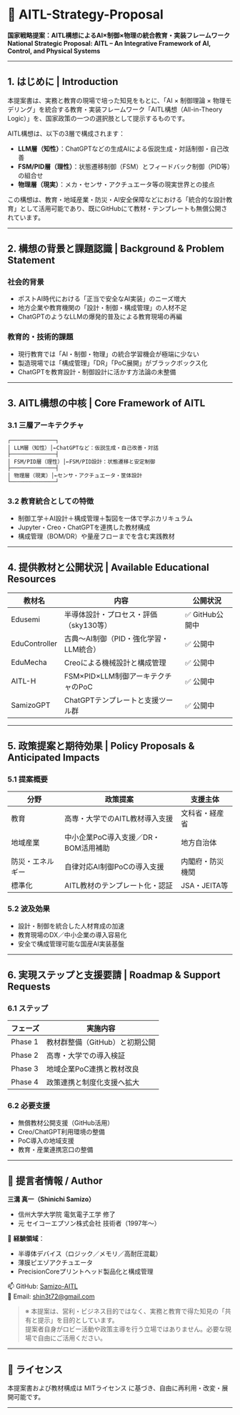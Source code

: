 # 📘 AITL-Strategy-Proposal

**国家戦略提案：AITL構想によるAI×制御×物理の統合教育・実装フレームワーク**  
**National Strategic Proposal: AITL – An Integrative Framework of AI, Control, and Physical Systems**

---

## 1. はじめに | Introduction

本提案書は、実務と教育の現場で培った知見をもとに、「AI × 制御理論 × 物理モデリング」を統合する教育・実装フレームワーク「AITL構想（All-in-Theory Logic）」を、国家政策の一つの選択肢として提示するものです。

AITL構想は、以下の3層で構成されます：

- **LLM層（知性）**：ChatGPTなどの生成AIによる仮説生成・対話制御・自己改善
- **FSM/PID層（理性）**：状態遷移制御（FSM）とフィードバック制御（PID等）の組合せ
- **物理層（現実）**：メカ・センサ・アクチュエータ等の現実世界との接点

この構想は、教育・地域産業・防災・AI安全保障などにおける「統合的な設計教育」として活用可能であり、既にGitHubにて教材・テンプレートも無償公開されています。

---

## 2. 構想の背景と課題認識 | Background & Problem Statement

### 社会的背景
- ポストAI時代における「正当で安全なAI実装」のニーズ増大
- 地方企業や教育機関の「設計・制御・構成管理」の人材不足
- ChatGPTのようなLLMの爆発的普及による教育現場の再編

### 教育的・技術的課題
- 現行教育では「AI・制御・物理」の統合学習機会が極端に少ない
- 製造現場では「構成管理」「DR」「PoC展開」がブラックボックス化
- ChatGPTを教育設計・制御設計に活かす方法論の未整備

---

## 3. AITL構想の中核 | Core Framework of AITL

### 3.1 三層アーキテクチャ

```
┌──────────────┐
│ LLM層（知性）│←ChatGPTなど：仮説生成・自己改善・対話
├──────────────┤
│ FSM/PID層（理性）│←FSM/PID設計：状態遷移と安定制御
├──────────────┤
│ 物理層（現実）│←センサ・アクチュエータ・筐体設計
└──────────────┘
```

### 3.2 教育統合としての特徴

- 制御工学＋AI設計＋構成管理＋製図を一体で学ぶカリキュラム
- Jupyter・Creo・ChatGPTを連携した教材構成
- 構成管理（BOM/DR）や量産フローまでを含む実践教材

---

## 4. 提供教材と公開状況 | Available Educational Resources

| 教材名 | 内容 | 公開状況 |
|--------|------|-----------|
| Edusemi | 半導体設計・プロセス・評価（sky130等） | ✅ GitHub公開中 |
| EduController | 古典〜AI制御（PID・強化学習・LLM統合） | ✅ 公開中 |
| EduMecha | Creoによる機械設計と構成管理 | ✅ 公開中 |
| AITL-H | FSM×PID×LLM制御アーキテクチャのPoC | ✅ 公開中 |
| SamizoGPT | ChatGPTテンプレートと支援ツール群 | ✅ 公開中 |

---

## 5. 政策提案と期待効果 | Policy Proposals & Anticipated Impacts

### 5.1 提案概要

| 分野 | 政策提案 | 支援主体 |
|------|----------|----------|
| 教育 | 高専・大学でのAITL教材導入支援 | 文科省・経産省 |
| 地域産業 | 中小企業PoC導入支援／DR・BOM活用補助 | 地方自治体 |
| 防災・エネルギー | 自律対応AI制御PoCの導入支援 | 内閣府・防災機関 |
| 標準化 | AITL教材のテンプレート化・認証 | JSA・JEITA等 |

### 5.2 波及効果

- 設計・制御を統合した人材育成の加速
- 教育現場のDX／中小企業の導入容易化
- 安全で構成管理可能な国産AI実装基盤

---

## 6. 実現ステップと支援要請 | Roadmap & Support Requests

### 6.1 ステップ

| フェーズ | 実施内容 |
|----------|----------|
| Phase 1 | 教材群整備（GitHub）と初期公開 |
| Phase 2 | 高専・大学での導入検証 |
| Phase 3 | 地域企業PoC連携と教材改良 |
| Phase 4 | 政策連携と制度化支援へ拡大 |

### 6.2 必要支援

- 無償教材公開支援（GitHub活用）
- Creo/ChatGPT利用環境の整備
- PoC導入の地域支援
- 教育・産業連携窓口の整備

---

## 👤 提言者情報 / Author

**三溝 真一（Shinichi Samizo）**  
- 信州大学大学院 電気電子工学 修了  
- 元 セイコーエプソン株式会社 技術者（1997年〜）

📌 **経験領域**：  
- 半導体デバイス（ロジック／メモリ／高耐圧混載）  
- 薄膜ピエゾアクチュエータ  
- PrecisionCoreプリントヘッド製品化と構成管理

📫 GitHub: [Samizo-AITL](https://github.com/Samizo-AITL)  
📩 Email: [shin3t72@gmail.com](mailto:shin3t72@gmail.com)

> ※ 本提案は、営利・ビジネス目的ではなく、実務と教育で得た知見の「共有と提示」を目的としています。  
> 提案者自身がロビー活動や政策主導を行う立場ではありません。必要な現場で自由にご活用ください。

---

## 🔖 ライセンス

本提案書および教材構成は MITライセンス に基づき、自由に再利用・改変・展開可能です。

---
